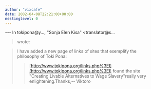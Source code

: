 ```yaml
---
author: "vixcafe"
date: 2002-04-08T22:21:00+00:00
nestinglevel: 0
---
```

\---
 In tokipona@y..., "Sonja Elen Kisa" <translator@s...
> wrote:

> I have added a new page of links of sites that exemplify the
> philosophy of Toki Pona:
>> [http://www.tokipona.org/links.php%3EI](http://www.tokipona.org/links.php%3EI) found the site "Creating Livable Alternatives to Wage Slavery"really very enlightening.Thanks,--
Viktoro